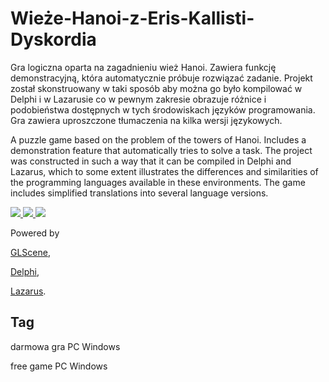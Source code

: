 # Wieże-Hanoi-z-Eris-Kallisti-Dyskordia

Gra logiczna oparta na zagadnieniu wież Hanoi. Zawiera funkcję demonstracyjną, która automatycznie próbuje rozwiązać zadanie.
Projekt został skonstruowany w taki sposób aby można go było kompilować w Delphi i w Lazarusie co w pewnym zakresie obrazuje różnice i podobieństwa dostępnych w tych środowiskach języków programowania. Gra zawiera uproszczone tłumaczenia na kilka wersji językowych.


A puzzle game based on the problem of the towers of Hanoi. Includes a demonstration feature that automatically tries to solve a task.
The project was constructed in such a way that it can be compiled in Delphi and Lazarus, which to some extent illustrates the differences and similarities of the programming languages available in these environments. The game includes simplified translations into several language versions.


<a href="https://github.com/jacek-mulawka/Wieze-Hanoi-z-Eris-Kallisti-Dyskordia/blob/main/Gallery/Wie%C5%BCe%20Hanoi%20z%20Eris%20Kallisti%20Dyskordia%2001.jpg">
  <img src="https://github.com/jacek-mulawka/Wieze-Hanoi-z-Eris-Kallisti-Dyskordia/blob/main/Gallery/M/Wie%C5%BCe%20Hanoi%20z%20Eris%20Kallisti%20Dyskordia%2001%20m.jpg">
</a>

<a href="https://github.com/jacek-mulawka/Wieze-Hanoi-z-Eris-Kallisti-Dyskordia/blob/main/Gallery/Wie%C5%BCe%20Hanoi%20z%20Eris%20Kallisti%20Dyskordia%2002.jpg">
  <img src="https://github.com/jacek-mulawka/Wieze-Hanoi-z-Eris-Kallisti-Dyskordia/blob/main/Gallery/M/Wie%C5%BCe%20Hanoi%20z%20Eris%20Kallisti%20Dyskordia%2002%20m.jpg">
</a>

<a href="https://github.com/jacek-mulawka/Wieze-Hanoi-z-Eris-Kallisti-Dyskordia/blob/main/Gallery/Wie%C5%BCe%20Hanoi%20z%20Eris%20Kallisti%20Dyskordia%2003.jpg">
  <img src="https://github.com/jacek-mulawka/Wieze-Hanoi-z-Eris-Kallisti-Dyskordia/blob/main/Gallery/M/Wie%C5%BCe%20Hanoi%20z%20Eris%20Kallisti%20Dyskordia%2003%20m.jpg">
</a>


Powered by

[GLScene](http://glscene.sourceforge.net),

[Delphi](https://www.embarcadero.com/products/delphi),

[Lazarus](https://www.lazarus-ide.org).


## Tag
darmowa gra PC Windows

free game PC Windows
